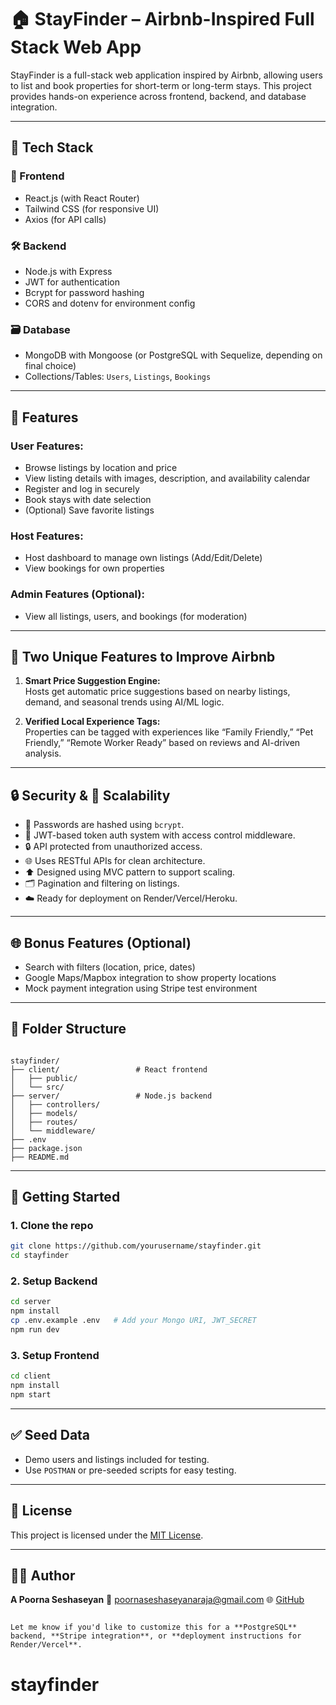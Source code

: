 # 🏠 StayFinder – Airbnb-Inspired Full Stack Web App

StayFinder is a full-stack web application inspired by Airbnb, allowing users to list and book properties for short-term or long-term stays. This project provides hands-on experience across frontend, backend, and database integration.

---

## 🔧 Tech Stack

### 🚀 Frontend
- React.js (with React Router)
- Tailwind CSS (for responsive UI)
- Axios (for API calls)

### 🛠️ Backend
- Node.js with Express
- JWT for authentication
- Bcrypt for password hashing
- CORS and dotenv for environment config

### 🗃️ Database
- MongoDB with Mongoose (or PostgreSQL with Sequelize, depending on final choice)
- Collections/Tables: `Users`, `Listings`, `Bookings`

---

## 🎯 Features

### User Features:
- Browse listings by location and price
- View listing details with images, description, and availability calendar
- Register and log in securely
- Book stays with date selection
- (Optional) Save favorite listings

### Host Features:
- Host dashboard to manage own listings (Add/Edit/Delete)
- View bookings for own properties

### Admin Features (Optional):
- View all listings, users, and bookings (for moderation)

---

## 🧠 Two Unique Features to Improve Airbnb

1. **Smart Price Suggestion Engine:**  
   Hosts get automatic price suggestions based on nearby listings, demand, and seasonal trends using AI/ML logic.

2. **Verified Local Experience Tags:**  
   Properties can be tagged with experiences like “Family Friendly,” “Pet Friendly,” “Remote Worker Ready” based on reviews and AI-driven analysis.

---

## 🔒 Security & 🧱 Scalability

- 🔐 Passwords are hashed using `bcrypt`.
- 🔐 JWT-based token auth system with access control middleware.
- 🔒 API protected from unauthorized access.
- 🌐 Uses RESTful APIs for clean architecture.
- ⬆️ Designed using MVC pattern to support scaling.
- 🗂️ Pagination and filtering on listings.
- ☁️ Ready for deployment on Render/Vercel/Heroku.

---

## 🌐 Bonus Features (Optional)
- Search with filters (location, price, dates)
- Google Maps/Mapbox integration to show property locations
- Mock payment integration using Stripe test environment

---

## 📁 Folder Structure

```

stayfinder/
├── client/                 # React frontend
│   ├── public/
│   └── src/
├── server/                 # Node.js backend
│   ├── controllers/
│   ├── models/
│   ├── routes/
│   └── middleware/
├── .env
├── package.json
├── README.md

````

---

## 🚀 Getting Started

### 1. Clone the repo
```bash
git clone https://github.com/yourusername/stayfinder.git
cd stayfinder
````

### 2. Setup Backend

```bash
cd server
npm install
cp .env.example .env   # Add your Mongo URI, JWT_SECRET
npm run dev
```

### 3. Setup Frontend

```bash
cd client
npm install
npm start
```

---

## ✅ Seed Data

* Demo users and listings included for testing.
* Use `POSTMAN` or pre-seeded scripts for easy testing.

---

## 📄 License

This project is licensed under the [MIT License](LICENSE).

---

## 🙋‍♂️ Author

**A Poorna Seshaseyan**
📧 [poornaseshaseyanaraja@gmail.com](mailto:poornaseshaseyanaraja@gmail.com)
🌐 [GitHub](https://github.com/Saipoo)

```

Let me know if you'd like to customize this for a **PostgreSQL** backend, **Stripe integration**, or **deployment instructions for Render/Vercel**.
```
# stayfinder
